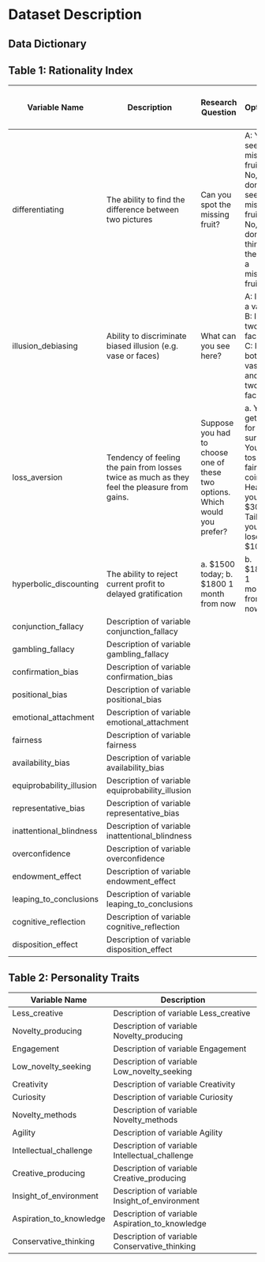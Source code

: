 # Dataset Description

## Data Dictionary

## Table 1: Rationality Index

| Variable Name            | Description                                     | Research Question | Options | Rational Choice (2 points)|
|--------------------------|-------------------------------------------------|----------------|---------------|---------------|
| differentiating          | The ability to find the difference between two pictures|Can you spot the missing fruit?| A: Yes, I see the missing fruit; B: No, I don’t see the missing fruit; C: No, I don’t think there is a missing fruit | A: Yes, I see the missing fruit|
| illusion_debiasing       | Ability to discriminate biased illusion (e.g. vase or faces) | What can you see here?|A: I see a vase. B: I see two faces. C: I see both a vase and the two faces. |C: I see both a vase and the two faces.|
| loss_aversion            | Tendency of feeling the pain from losses twice as much as they feel the pleasure from gains.|Suppose you had to choose one of these two options. Which would you prefer?| a. You get $20 for sure. b. You toss a fair coin. Heads you get $300. Tails you lose $100.|b. You toss a fair coin. Heads you get $300. Tails you lose $100.|
| hyperbolic_discounting   | The ability to reject current profit to delayed gratification | a. $1500 today; b. $1800 1 month from now| b. $1800 1 month from now||
| conjunction_fallacy      | Description of variable conjunction_fallacy     ||||
| gambling_fallacy         | Description of variable gambling_fallacy        ||||
| confirmation_bias        | Description of variable confirmation_bias       ||||
| positional_bias          | Description of variable positional_bias         ||||
| emotional_attachment     | Description of variable emotional_attachment    ||||
| fairness                 | Description of variable fairness                ||||
| availability_bias        | Description of variable availability_bias       ||||
| equiprobability_illusion| Description of variable equiprobability_illusion ||||
| representative_bias      | Description of variable representative_bias     ||||
| inattentional_blindness  | Description of variable inattentional_blindness ||||
| overconfidence           | Description of variable overconfidence          ||||
| endowment_effect         | Description of variable endowment_effect        ||||
| leaping_to_conclusions   | Description of variable leaping_to_conclusions  ||||
| cognitive_reflection     | Description of variable cognitive_reflection    ||||
| disposition_effect       | Description of variable disposition_effect      ||||

## Table 2: Personality Traits

| Variable Name            | Description                                     |
|--------------------------|-------------------------------------------------|
| Less_creative            | Description of variable Less_creative           |
| Novelty_producing        | Description of variable Novelty_producing       |
| Engagement               | Description of variable Engagement              |
| Low_novelty_seeking     | Description of variable Low_novelty_seeking     |
| Creativity               | Description of variable Creativity              |
| Curiosity                | Description of variable Curiosity               |
| Novelty_methods          | Description of variable Novelty_methods         |
| Agility                  | Description of variable Agility                 |
| Intellectual_challenge   | Description of variable Intellectual_challenge  |
| Creative_producing       | Description of variable Creative_producing      |
| Insight_of_environment   | Description of variable Insight_of_environment  |
| Aspiration_to_knowledge  | Description of variable Aspiration_to_knowledge |
| Conservative_thinking    | Description of variable Conservative_thinking   |
